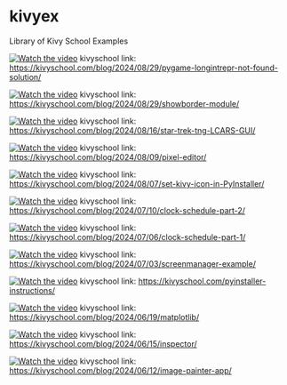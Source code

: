 # kivyex
Library of Kivy School Examples

[![Watch the video](https://img.youtube.com/vi/76ZGpuMocNs/maxresdefault.jpg)](https://www.youtube.com/embed/76ZGpuMocNs)
kivyschool link: https://kivyschool.com/blog/2024/08/29/pygame-longintrepr-not-found-solution/

[![Watch the video](https://img.youtube.com/vi/vFiUvSS9hu8/maxresdefault.jpg)](https://www.youtube.com/embed/vFiUvSS9hu8)
kivyschool link: https://kivyschool.com/blog/2024/08/29/showborder-module/

[![Watch the video](https://img.youtube.com/vi/HM-UEu3eVgY/maxresdefault.jpg)](https://www.youtube.com/embed/HM-UEu3eVgY)
kivyschool link: https://kivyschool.com/blog/2024/08/16/star-trek-tng-LCARS-GUI/

[![Watch the video](https://img.youtube.com/vi/-Lw8aSn-kaA/maxresdefault.jpg)](https://www.youtube.com/embed/-Lw8aSn-kaA)
kivyschool link: https://kivyschool.com/blog/2024/08/09/pixel-editor/

[![Watch the video](https://img.youtube.com/vi/LSWGH7LHn20/maxresdefault.jpg)](https://www.youtube.com/embed/LSWGH7LHn20)
kivyschool link: https://kivyschool.com/blog/2024/08/07/set-kivy-icon-in-PyInstaller/

[![Watch the video](https://img.youtube.com/vi/_tumV4EPorw/maxresdefault.jpg)](https://www.youtube.com/embed/_tumV4EPorw)
kivyschool link: https://kivyschool.com/blog/2024/07/10/clock-schedule-part-2/

[![Watch the video](https://img.youtube.com/vi/3jcG4D4Kffg/maxresdefault.jpg)](https://www.youtube.com/embed/3jcG4D4Kffg)
kivyschool link: https://kivyschool.com/blog/2024/07/06/clock-schedule-part-1/

[![Watch the video](https://img.youtube.com/vi/N2N_N7Z6b9I/maxresdefault.jpg)](https://www.youtube.com/embed/N2N_N7Z6b9I)
kivyschool link: https://kivyschool.com/blog/2024/07/03/screenmanager-example/

[![Watch the video](https://img.youtube.com/vi/f6PM5_11cZA/maxresdefault.jpg)](https://www.youtube.com/embed/f6PM5_11cZA)
kivyschool link: https://kivyschool.com/pyinstaller-instructions/

[![Watch the video](https://img.youtube.com/vi/qGE8CFq3xuI/maxresdefault.jpg)](https://www.youtube.com/embed/qGE8CFq3xuI)
kivyschool link: https://kivyschool.com/blog/2024/06/19/matplotlib/

[![Watch the video](https://img.youtube.com/vi/_X_IMS7Rlzo/maxresdefault.jpg)](https://www.youtube.com/embed/_X_IMS7Rlzo)
kivyschool link: https://kivyschool.com/blog/2024/06/15/inspector/

[![Watch the video](https://img.youtube.com/vi/APHY8zkM5xY/maxresdefault.jpg)](https://www.youtube.com/embed/APHY8zkM5xY)
kivyschool link: https://kivyschool.com/blog/2024/06/12/image-painter-app/
